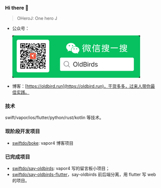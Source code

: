 ### Hi there 👋

> OHeroJ: One hero J

* 公众号：

  <img src="https://github.com/swiftdo/swiftdo.github.io/blob/master/wechat.png" width="420" />

* 博客：[https://oldbird.run](https://oldbird.run)，干货多多，过来人带你最佳实践。


### 技术
swift/vapor/ios/flutter/python/rust/kotlin 等技术。

### 现阶段开发项目
* [swiftdo/boke](https://github.com/swiftdo/boke): vapor4 博客项目

### 已完成项目
* [swiftdo/say-oldbirds](https://github.com/swiftdo/say-oldbirds):  vapor4 写的留言板小项目；
* [swiftdo/say-oldbirds-flutter](https://github.com/swiftdo/say-oldbirds-flutter)，say-oldbirds 前后端分离，用 flutter 写 web 的项目。
